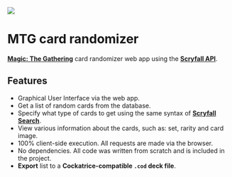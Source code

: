 [![](https://files.catbox.moe/u0djqp.png)](https://rafuwu.github.io/mtg-scryfall-randomizer/)

# MTG card randomizer

[**Magic: The Gathering**](https://magic.wizards.com/en) card randomizer web app using the [**Scryfall API**](https://scryfall.com/docs/api).

## Features

* Graphical User Interface via the web app.
* Get a list of random cards from the database.
* Specify what type of cards to get using the same syntax of [**Scryfall Search**](https://scryfall.com/docs/syntax).
* View various information about the cards, such as: set, rarity and card image.
* 100% client-side execution. All requests are made via the browser.
* No dependencies. All code was written from scratch and is included in the project.
* **Export** list to a **Cockatrice-compatible `.cod` deck file**.
